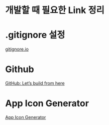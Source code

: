 # 개발할 때 필요한 Link 정리

# .gitignore 설정

[gitignore.io](https://www.toptal.com/developers/gitignore)

# Github

[GitHub: Let’s build from here](https://github.com/)

# App Icon Generator

[App Icon Generator](https://www.appicon.co/)
